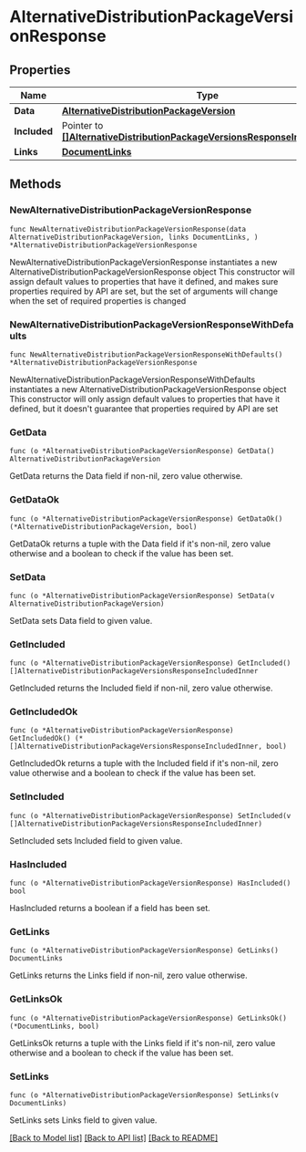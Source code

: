 # AlternativeDistributionPackageVersionResponse

## Properties

Name | Type | Description | Notes
------------ | ------------- | ------------- | -------------
**Data** | [**AlternativeDistributionPackageVersion**](AlternativeDistributionPackageVersion.md) |  | 
**Included** | Pointer to [**[]AlternativeDistributionPackageVersionsResponseIncludedInner**](AlternativeDistributionPackageVersionsResponseIncludedInner.md) |  | [optional] 
**Links** | [**DocumentLinks**](DocumentLinks.md) |  | 

## Methods

### NewAlternativeDistributionPackageVersionResponse

`func NewAlternativeDistributionPackageVersionResponse(data AlternativeDistributionPackageVersion, links DocumentLinks, ) *AlternativeDistributionPackageVersionResponse`

NewAlternativeDistributionPackageVersionResponse instantiates a new AlternativeDistributionPackageVersionResponse object
This constructor will assign default values to properties that have it defined,
and makes sure properties required by API are set, but the set of arguments
will change when the set of required properties is changed

### NewAlternativeDistributionPackageVersionResponseWithDefaults

`func NewAlternativeDistributionPackageVersionResponseWithDefaults() *AlternativeDistributionPackageVersionResponse`

NewAlternativeDistributionPackageVersionResponseWithDefaults instantiates a new AlternativeDistributionPackageVersionResponse object
This constructor will only assign default values to properties that have it defined,
but it doesn't guarantee that properties required by API are set

### GetData

`func (o *AlternativeDistributionPackageVersionResponse) GetData() AlternativeDistributionPackageVersion`

GetData returns the Data field if non-nil, zero value otherwise.

### GetDataOk

`func (o *AlternativeDistributionPackageVersionResponse) GetDataOk() (*AlternativeDistributionPackageVersion, bool)`

GetDataOk returns a tuple with the Data field if it's non-nil, zero value otherwise
and a boolean to check if the value has been set.

### SetData

`func (o *AlternativeDistributionPackageVersionResponse) SetData(v AlternativeDistributionPackageVersion)`

SetData sets Data field to given value.


### GetIncluded

`func (o *AlternativeDistributionPackageVersionResponse) GetIncluded() []AlternativeDistributionPackageVersionsResponseIncludedInner`

GetIncluded returns the Included field if non-nil, zero value otherwise.

### GetIncludedOk

`func (o *AlternativeDistributionPackageVersionResponse) GetIncludedOk() (*[]AlternativeDistributionPackageVersionsResponseIncludedInner, bool)`

GetIncludedOk returns a tuple with the Included field if it's non-nil, zero value otherwise
and a boolean to check if the value has been set.

### SetIncluded

`func (o *AlternativeDistributionPackageVersionResponse) SetIncluded(v []AlternativeDistributionPackageVersionsResponseIncludedInner)`

SetIncluded sets Included field to given value.

### HasIncluded

`func (o *AlternativeDistributionPackageVersionResponse) HasIncluded() bool`

HasIncluded returns a boolean if a field has been set.

### GetLinks

`func (o *AlternativeDistributionPackageVersionResponse) GetLinks() DocumentLinks`

GetLinks returns the Links field if non-nil, zero value otherwise.

### GetLinksOk

`func (o *AlternativeDistributionPackageVersionResponse) GetLinksOk() (*DocumentLinks, bool)`

GetLinksOk returns a tuple with the Links field if it's non-nil, zero value otherwise
and a boolean to check if the value has been set.

### SetLinks

`func (o *AlternativeDistributionPackageVersionResponse) SetLinks(v DocumentLinks)`

SetLinks sets Links field to given value.



[[Back to Model list]](../README.md#documentation-for-models) [[Back to API list]](../README.md#documentation-for-api-endpoints) [[Back to README]](../README.md)


